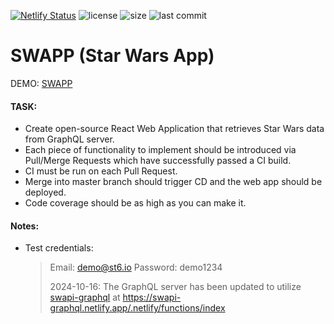 [![Netlify Status](https://api.netlify.com/api/v1/badges/76e84406-2114-483d-8a3b-9736e0dfb87c/deploy-status)](https://app.netlify.com/sites/adoring-liskov-8b0cd0/deploys) ![license](https://img.shields.io/github/license/zrusev/swapp.svg) ![size](https://img.shields.io/github/repo-size/zrusev/swapp.svg) ![last commit](https://img.shields.io/github/last-commit/zrusev/swapp.svg)

# SWAPP (Star Wars App)

DEMO: [SWAPP](https://swapp.zrusev.me/)

#### TASK:
- Create open-source React Web Application that retrieves Star Wars data from GraphQL server.
- Each piece of functionality to implement should be introduced via Pull/Merge Requests which have successfully passed a CI build.
- CI must be run on each Pull Request.
- Merge into master branch should trigger CD and the web app should be deployed.
- Code coverage should be as high as you can make it.

#### Notes:
- Test credentials:
  > Email: demo@st6.io
  > Password: demo1234
  >
  > 2024-10-16: The GraphQL server has been updated to utilize [swapi-graphql](https://github.com/graphql/swapi-graphql) at https://swapi-graphql.netlify.app/.netlify/functions/index